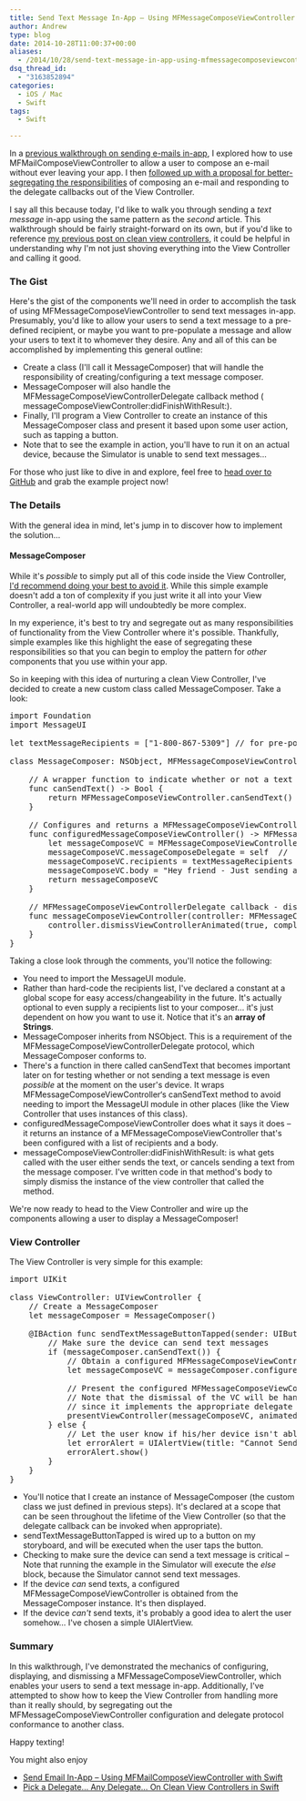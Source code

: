 ```yaml
---
title: Send Text Message In-App – Using MFMessageComposeViewController with Swift
author: Andrew
type: blog
date: 2014-10-28T11:00:37+00:00
aliases:
  - /2014/10/28/send-text-message-in-app-using-mfmessagecomposeviewcontroller-with-swift/
dsq_thread_id:
  - "3163852894"
categories:
  - iOS / Mac
  - Swift
tags:
  - Swift

---
```

In a [previous walkthrough on sending e-mails in-app][1], I explored how to use <span class="lang:swift decode:true  crayon-inline " >MFMailComposeViewController</span> to allow a user to compose an e-mail without ever leaving your app. I then [followed up with a proposal for better-segregating the responsibilities][2] of composing an e-mail and responding to the delegate callbacks out of the View Controller.

I say all this because today, I'd like to walk you through sending a _text message_ in-app using the same pattern as the _second_ article. This walkthrough should be fairly straight-forward on its own, but if you'd like to reference [my previous post on clean view controllers][2], it could be helpful in understanding why I'm not just shoving everything into the View Controller and calling it good.

### The Gist

Here's the gist of the components we'll need in order to accomplish the task of using <span class="lang:swift decode:true  crayon-inline " >MFMessageComposeViewController</span> to send text messages in-app. Presumably, you'd like to allow your users to send a text message to a pre-defined recipient, or maybe you want to pre-populate a message and allow your users to text it to whomever they desire. Any and all of this can be accomplished by implementing this general outline:

  * Create a class (I'll call it <span class="lang:swift decode:true  crayon-inline " >MessageComposer</span>) that will handle the responsibility of creating/configuring a text message composer.
  * <span class="lang:swift decode:true  crayon-inline " >MessageComposer</span> will also handle the <span class="lang:swift decode:true  crayon-inline " >MFMessageComposeViewControllerDelegate</span> callback method (  
    <span class="lang:swift decode:true  crayon-inline " >messageComposeViewController:didFinishWithResult:</span>).
  * Finally, I'll program a View Controller to create an instance of this <span class="lang:swift decode:true  crayon-inline " >MessageComposer</span> class and present it based upon some user action, such as tapping a button.
  * Note that to see the example in action, you'll have to run it on an actual device, because the Simulator is unable to send text messages&#8230;

For those who just like to dive in and explore, feel free to [head over to GitHub][3] and grab the example project now!

### The Details

With the general idea in mind, let's jump in to discover how to implement the solution&#8230;

#### MessageComposer

While it's _possible_ to simply put all of this code inside the View Controller, [I'd recommend doing your best to avoid it][2]. While this simple example doesn't add a ton of complexity if you just write it all into your View Controller, a real-world app will undoubtedly be more complex.

In my experience, it's best to try and segregate out as many responsibilities of functionality from the View Controller where it's possible. Thankfully, simple examples like this highlight the ease of segregating these responsibilities so that you can begin to employ the pattern for _other_ components that you use within your app.

So in keeping with this idea of nurturing a clean View Controller, I've decided to create a new custom class called <span class="lang:swift decode:true  crayon-inline " >MessageComposer</span>. Take a look:

<pre class="lang:swift mark:2,4,16-18 decode:true " title="MessageComposer.swift">import Foundation
import MessageUI

let textMessageRecipients = ["1-800-867-5309"] // for pre-populating the recipients list (optional, depending on your needs)

class MessageComposer: NSObject, MFMessageComposeViewControllerDelegate {
    
    // A wrapper function to indicate whether or not a text message can be sent from the user's device
    func canSendText() -&gt; Bool {
        return MFMessageComposeViewController.canSendText()
    }
    
    // Configures and returns a MFMessageComposeViewController instance
    func configuredMessageComposeViewController() -&gt; MFMessageComposeViewController {
        let messageComposeVC = MFMessageComposeViewController()
        messageComposeVC.messageComposeDelegate = self  //  Make sure to set this property to self, so that the controller can be dismissed!
        messageComposeVC.recipients = textMessageRecipients
        messageComposeVC.body = "Hey friend - Just sending a text message in-app using Swift!"
        return messageComposeVC
    }
    
    // MFMessageComposeViewControllerDelegate callback - dismisses the view controller when the user is finished with it
    func messageComposeViewController(controller: MFMessageComposeViewController!, didFinishWithResult result: MessageComposeResult) {
        controller.dismissViewControllerAnimated(true, completion: nil)
    }
}</pre>

Taking a close look through the comments, you'll notice the following:

  * You need to import the <span class="lang:swift decode:true  crayon-inline " >MessageUI</span> module.
  * Rather than hard-code the recipients list, I've declared a constant at a global scope for easy access/changeability in the future. It's actually optional to even supply a recipients list to your composer&#8230; it's just dependent on how you want to use it. Notice that it's an **array of Strings**.
  * <span class="lang:swift decode:true  crayon-inline " >MessageComposer</span> inherits from <span class="lang:swift decode:true  crayon-inline " >NSObject</span>. This is a requirement of the <span class="lang:swift decode:true  crayon-inline " >MFMessageComposeViewControllerDelegate</span> protocol, which <span class="lang:swift decode:true  crayon-inline " >MessageComposer</span> conforms to.
  * There's a function in there called <span class="lang:swift decode:true  crayon-inline " >canSendText</span> that becomes important later on for testing whether or not sending a text message is even _possible_ at the moment on the user's device. It wraps <span class="lang:swift decode:true  crayon-inline " >MFMessageComposeViewController</span>&#8216;s <span class="lang:swift decode:true  crayon-inline " >canSendText</span> method to avoid needing to import the <span class="lang:swift decode:true  crayon-inline " >MessageUI</span> module in other places (like the View Controller that uses instances of this class).
  * <span class="lang:swift decode:true  crayon-inline " >configuredMessageComposeViewController</span> does what it says it does – it returns an instance of a <span class="lang:swift decode:true  crayon-inline " >MFMessageComposeViewController</span> that's been configured with a list of recipients and a body.
  * <span class="lang:swift decode:true  crayon-inline " >messageComposeViewController:didFinishWithResult:</span> is what gets called with the user either sends the text, or cancels sending a text from the message composer. I've written code in that method's body to simply dismiss the instance of the view controller that called the method.

We're now ready to head to the View Controller and wire up the components allowing a user to display a <span class="lang:swift decode:true  crayon-inline " >MessageComposer</span>!

### View Controller

The View Controller is very simple for this example:

<pre class="lang:swift decode:true " title="ViewController.swift" >import UIKit

class ViewController: UIViewController {
    // Create a MessageComposer
    let messageComposer = MessageComposer()
    
    @IBAction func sendTextMessageButtonTapped(sender: UIButton) {
        // Make sure the device can send text messages
        if (messageComposer.canSendText()) {
            // Obtain a configured MFMessageComposeViewController
            let messageComposeVC = messageComposer.configuredMessageComposeViewController()
            
            // Present the configured MFMessageComposeViewController instance
            // Note that the dismissal of the VC will be handled by the messageComposer instance,
            // since it implements the appropriate delegate call-back
            presentViewController(messageComposeVC, animated: true, completion: nil)
        } else {
            // Let the user know if his/her device isn't able to send text messages
            let errorAlert = UIAlertView(title: "Cannot Send Text Message", message: "Your device is not able to send text messages.", delegate: self, cancelButtonTitle: "OK")
            errorAlert.show()
        }
    }
}</pre>

  * You'll notice that I create an instance of <span class="lang:swift decode:true  crayon-inline " >MessageComposer</span> (the custom class we just defined in previous steps). It's declared at a scope that can be seen throughout the lifetime of the View Controller (so that the delegate callback can be invoked when appropriate).
  * <span class="lang:swift decode:true  crayon-inline " >sendTextMessageButtonTapped</span> is wired up to a button on my storyboard, and will be executed when the user taps the button.
  * Checking to make sure the device can send a text message is critical – Note that running the example in the Simulator will execute the _else_ block, because the Simulator cannot send text messages.
  * If the device _can_ send texts, a configured <span class="lang:swift decode:true  crayon-inline " >MFMessageComposeViewController</span> is obtained from the <span class="lang:swift decode:true  crayon-inline " >MessageComposer</span> instance. It's then displayed.
  * If the device _can't_ send texts, it's probably a good idea to alert the user somehow&#8230; I've chosen a simple <span class="lang:swift decode:true  crayon-inline " >UIAlertView</span>.

### Summary

In this walkthrough, I've demonstrated the mechanics of configuring, displaying, and dismissing a <span class="lang:swift decode:true  crayon-inline " >MFMessageComposeViewController</span>, which enables your users to send a text message in-app. Additionally, I've attempted to show how to keep the View Controller from handling more than it really should, by segregating out the <span class="lang:swift decode:true  crayon-inline " >MFMessageComposeViewController</span> configuration and delegate protocol conformance to another class.

Happy texting!

<div class="related-posts">
  You might also enjoy</p> 
  
  <ul>
    <li>
      <a href="http://www.andrewcbancroft.com/2014/08/25/send-email-in-app-using-mfmailcomposeviewcontroller-with-swift/" title="Send Email In-App – Using MFMailComposeViewController with Swift">Send Email In-App – Using MFMailComposeViewController with Swift</a>
    </li>
    <li>
      <a href="http://www.andrewcbancroft.com/2014/08/26/pick-a-delegate-clean-view-controllers-in-swift/" title="Pick a Delegate… Any Delegate… On Clean View Controllers in Swift">Pick a Delegate… Any Delegate… On Clean View Controllers in Swift</a>
    </li>
  </ul>
</div>

 [1]: http://www.andrewcbancroft.com/2014/08/25/send-email-in-app-using-mfmailcomposeviewcontroller-with-swift/
 [2]: http://www.andrewcbancroft.com/2014/08/26/pick-a-delegate-clean-view-controllers-in-swift/
 [3]: https://github.com/andrewcbancroft/SwiftMFMessageComposeViewController